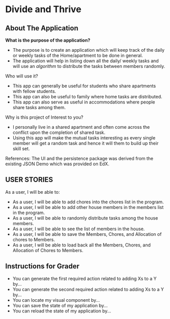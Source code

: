 # Divide and Thrive

## About The Application

**What is the purpose of the application?**
- The purpose is to create an application which will keep track of the daily or weekly 
tasks of the Home/apartment to be done in general.
- The application will help in listing down all the daily/ weekly tasks and will use an *algorithm* 
to distribute the tasks between members randomly.


Who will use it?
- This app can generally be useful for students who share apartments with fellow students.
- This app can also be useful to family where home tasks are distributed.
- This app can also serve as useful in accommodations where people share tasks among them.

Why is this project of Interest to you?
- I personally live in a shared apartment and often come across the conflict upon the completion of shared task.
- Using this app will make the mutual tasks interesting as every single member will get a random task and 
hence it will them to build up their skill set.

References: 
The UI and the persistence package was derived from the existing JSON Demo which was provided on EdX. 

## USER STORIES
As a user, I will be able to:
- As a user, I will be able to add chores into the chores list in the program.
- As a user, I will be able to add other house members in the members list in the program.
- As a user, I will be able to randomly distribute tasks among the house members.
- As a user, I will be able to see the list of members in the house.
- As a user, I will be able to save the Members, Chores, and Allocation of chores to Members.
- As a user, I will be able to load back all the Members, Chores, and Allocation of Chores to Members.

## Instructions for Grader

- You can generate the first required action related to adding Xs to a Y by...
- You can generate the second required action related to adding Xs to a Y by...
- You can locate my visual component by...
- You can save the state of my application by...
- You can reload the state of my application by...


  